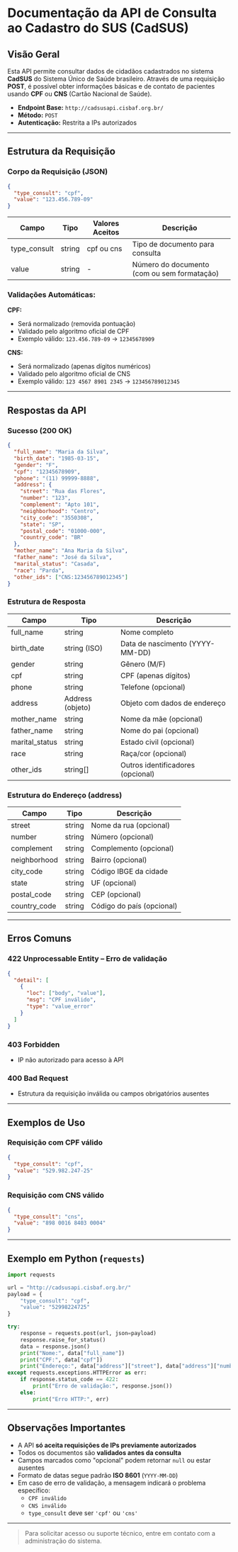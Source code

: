 # Documentação da API de Consulta ao Cadastro do SUS (CadSUS)

## Visão Geral
Esta API permite consultar dados de cidadãos cadastrados no sistema **CadSUS** do Sistema Único de Saúde brasileiro. Através de uma requisição **POST**, é possível obter informações básicas e de contato de pacientes usando **CPF** ou **CNS** (Cartão Nacional de Saúde).

- **Endpoint Base:** `http://cadsusapi.cisbaf.org.br/`
- **Método:** `POST`
- **Autenticação:** Restrita a IPs autorizados

---

## Estrutura da Requisição

### Corpo da Requisição (JSON)

```json
{
  "type_consult": "cpf",
  "value": "123.456.789-09"
}
```

| Campo        | Tipo   | Valores Aceitos | Descrição                              |
|--------------|--------|------------------|----------------------------------------|
| type_consult | string | cpf ou cns       | Tipo de documento para consulta        |
| value        | string | -                | Número do documento (com ou sem formatação) |

### Validações Automáticas:

**CPF:**
- Será normalizado (removida pontuação)
- Validado pelo algoritmo oficial de CPF
- Exemplo válido: `123.456.789-09` → `12345678909`

**CNS:**
- Será normalizado (apenas dígitos numéricos)
- Validado pelo algoritmo oficial de CNS
- Exemplo válido: `123 4567 8901 2345` → `123456789012345`

---

## Respostas da API

### Sucesso (200 OK)

```json
{
  "full_name": "Maria da Silva",
  "birth_date": "1985-03-15",
  "gender": "F",
  "cpf": "12345678909",
  "phone": "(11) 99999-8888",
  "address": {
    "street": "Rua das Flores",
    "number": "123",
    "complement": "Apto 101",
    "neighborhood": "Centro",
    "city_code": "3550308",
    "state": "SP",
    "postal_code": "01000-000",
    "country_code": "BR"
  },
  "mother_name": "Ana Maria da Silva",
  "father_name": "José da Silva",
  "marital_status": "Casada",
  "race": "Parda",
  "other_ids": ["CNS:123456789012345"]
}
```

### Estrutura de Resposta

| Campo           | Tipo              | Descrição                                |
|------------------|-------------------|-------------------------------------------|
| full_name       | string            | Nome completo                             |
| birth_date      | string (ISO)      | Data de nascimento (YYYY-MM-DD)           |
| gender          | string            | Gênero (M/F)                              |
| cpf             | string            | CPF (apenas dígitos)                      |
| phone           | string            | Telefone (opcional)                       |
| address         | Address (objeto)  | Objeto com dados de endereço              |
| mother_name     | string            | Nome da mãe (opcional)                    |
| father_name     | string            | Nome do pai (opcional)                    |
| marital_status  | string            | Estado civil (opcional)                   |
| race            | string            | Raça/cor (opcional)                       |
| other_ids       | string[]          | Outros identificadores (opcional)         |

### Estrutura do Endereço (address)

| Campo        | Tipo   | Descrição                   |
|--------------|--------|-----------------------------|
| street       | string | Nome da rua (opcional)      |
| number       | string | Número (opcional)           |
| complement   | string | Complemento (opcional)      |
| neighborhood | string | Bairro (opcional)           |
| city_code    | string | Código IBGE da cidade       |
| state        | string | UF (opcional)               |
| postal_code  | string | CEP (opcional)              |
| country_code | string | Código do país (opcional)   |

---

## Erros Comuns

### 422 Unprocessable Entity – Erro de validação
```json
{
  "detail": [
    {
      "loc": ["body", "value"],
      "msg": "CPF inválido",
      "type": "value_error"
    }
  ]
}
```

### 403 Forbidden
- IP não autorizado para acesso à API

### 400 Bad Request
- Estrutura da requisição inválida ou campos obrigatórios ausentes

---

## Exemplos de Uso

### Requisição com CPF válido
```json
{
  "type_consult": "cpf",
  "value": "529.982.247-25"
}
```

### Requisição com CNS válido
```json
{
  "type_consult": "cns",
  "value": "898 0016 8403 0004"
}
```

---

## Exemplo em Python (`requests`)

```python
import requests

url = "http://cadsusapi.cisbaf.org.br/"
payload = {
    "type_consult": "cpf",
    "value": "52998224725"
}

try:
    response = requests.post(url, json=payload)
    response.raise_for_status()
    data = response.json()
    print("Nome:", data["full_name"])
    print("CPF:", data["cpf"])
    print("Endereço:", data["address"]["street"], data["address"]["number"])
except requests.exceptions.HTTPError as err:
    if response.status_code == 422:
        print("Erro de validação:", response.json())
    else:
        print("Erro HTTP:", err)
```

---

## Observações Importantes

- A API **só aceita requisições de IPs previamente autorizados**
- Todos os documentos são **validados antes da consulta**
- Campos marcados como "opcional" podem retornar `null` ou estar ausentes
- Formato de datas segue padrão **ISO 8601** (`YYYY-MM-DD`)
- Em caso de erro de validação, a mensagem indicará o problema específico:
  - `CPF inválido`
  - `CNS inválido`
  - `type_consult` deve ser `'cpf'` ou `'cns'`

---

> Para solicitar acesso ou suporte técnico, entre em contato com a administração do sistema.
